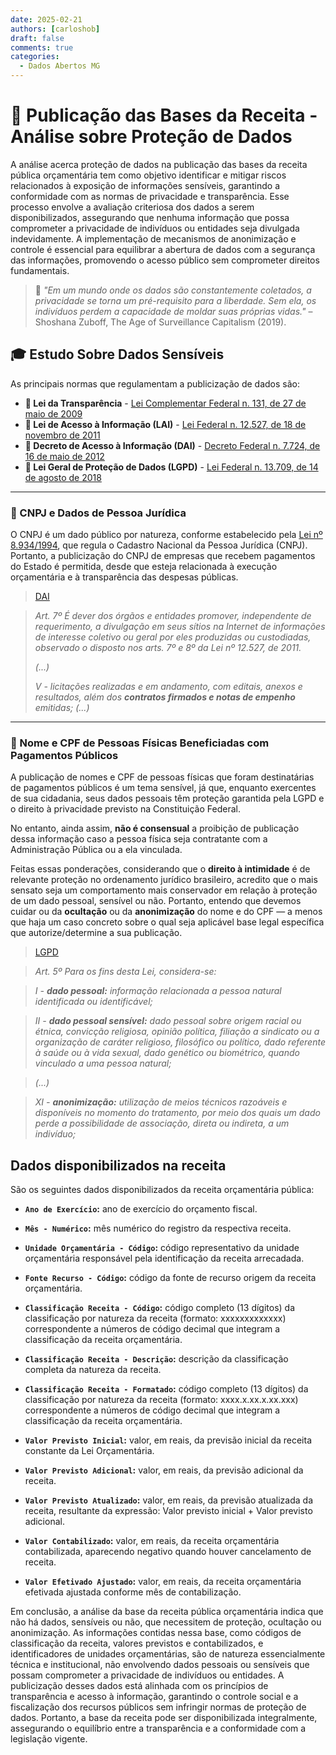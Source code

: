 ```yaml
---
date: 2025-02-21
authors: [carloshob]
draft: false
comments: true
categories:
  - Dados Abertos MG
---
```


# 📑 Publicação das Bases da Receita - Análise sobre Proteção de Dados

A análise acerca proteção de dados na publicação das bases da receita pública orçamentária tem como objetivo identificar e mitigar riscos relacionados à exposição de informações sensíveis, garantindo a conformidade com as normas de privacidade e transparência. Esse processo envolve a avaliação criteriosa dos dados a serem disponibilizados, assegurando que nenhuma informação que possa comprometer a privacidade de indivíduos ou entidades seja divulgada indevidamente. A implementação de mecanismos de anonimização e controle é essencial para equilibrar a abertura de dados com a segurança das informações, promovendo o acesso público sem comprometer direitos fundamentais.

> 🧠 _"Em um mundo onde os dados são constantemente coletados, a privacidade se torna um pré-requisito para a liberdade. Sem ela, os indivíduos perdem a capacidade de moldar suas próprias vidas."_
> – Shoshana Zuboff, The Age of Surveillance Capitalism (2019).




<!-- more -->

## 🎓  Estudo Sobre Dados Sensíveis

As principais normas que regulamentam a publicização de dados são:

- **📜 Lei da Transparência** - [Lei Complementar Federal n. 131, de 27 de maio de 2009](https://www.planalto.gov.br/ccivil_03/leis/lcp/lcp131.htm)  
- **📜 Lei de Acesso à Informação (LAI)** - [Lei Federal n. 12.527, de 18 de novembro de 2011](https://www.planalto.gov.br/ccivil_03/_ato2011-2014/2011/lei/l12527.htm)  
- **📜 Decreto de Acesso à Informação (DAI)** - [Decreto Federal n. 7.724, de 16 de maio de 2012](https://www.planalto.gov.br/ccivil_03/_ato2011-2014/2012/decreto/d7724.htm)  
- **📜 Lei Geral de Proteção de Dados (LGPD)** - [Lei Federal n. 13.709, de 14 de agosto de 2018](https://www.planalto.gov.br/ccivil_03/_ato2015-2018/2018/lei/l13709.htm)  

---

### 📂 CNPJ e Dados de Pessoa Jurídica

O CNPJ é um dado público por natureza, conforme estabelecido pela [Lei nº 8.934/1994](https://www.planalto.gov.br/ccivil_03/leis/l8934.htm), que regula o Cadastro Nacional da Pessoa Jurídica (CNPJ). Portanto, a publicização do CNPJ de empresas que recebem pagamentos do Estado é permitida, desde que esteja relacionada à execução orçamentária e à transparência das despesas públicas.

> [DAI](https://www.planalto.gov.br/ccivil_03/_ato2011-2014/2012/decreto/d7724.htm)

> _Art. 7º É dever dos órgãos e entidades promover, independente de requerimento, a divulgação em seus sítios na Internet de informações de interesse coletivo ou geral por eles produzidas ou custodiadas, observado o disposto nos arts. 7º e 8º da Lei nº 12.527, de 2011._
>
> _(...)_
>
> _V - licitações realizadas e em andamento, com editais, anexos e resultados, além dos **contratos firmados e notas de empenho** emitidas; (...)_

---

### 👤 Nome e CPF de Pessoas Físicas Beneficiadas com Pagamentos Públicos

A publicação de nomes e CPF de pessoas físicas que foram destinatárias de pagamentos públicos é um tema sensível, já que, enquanto exercentes de sua cidadania, seus dados pessoais têm proteção garantida pela LGPD e o direito à privacidade previsto na Constituição Federal.

No entanto, ainda assim, **não é consensual** a proibição de publicação dessa informação caso a pessoa física seja contratante com a Administração Pública ou a ela vinculada.

Feitas essas ponderações, considerando que o **direito à intimidade** é de relevante proteção no ordenamento jurídico brasileiro, acredito que o mais sensato seja um comportamento mais conservador em relação à proteção de um dado pessoal, sensível ou não. Portanto, entendo que devemos cuidar ou da **ocultação** ou da **anonimização** do nome e do CPF — a menos que haja um caso concreto sobre o qual seja aplicável base legal específica que autorize/determine a sua publicação.


> [LGPD](https://www.planalto.gov.br/ccivil_03/_ato2015-2018/2018/lei/l13709.htm)

> _Art. 5º Para os fins desta Lei, considera-se:_

> _I - **dado pessoal:** informação relacionada a pessoa natural identificada ou identificável;_

> _II - **dado pessoal sensível:** dado pessoal sobre origem racial ou étnica, convicção religiosa, opinião política, filiação a sindicato ou a organização de caráter religioso, filosófico ou político, dado referente à saúde ou à vida sexual, dado genético ou biométrico, quando vinculado a uma pessoa natural;_

> _(...)_

> _XI - **anonimização:** utilização de meios técnicos razoáveis e disponíveis no momento do tratamento, por meio dos quais um dado perde a possibilidade de associação, direta ou indireta, a um indivíduo;_


## Dados disponibilizados na receita

São os seguintes dados disponibilizados da receita orçamentária pública:

  - **`Ano de Exercício`:** ano de exercício do orçamento fiscal.

  - **`Mês - Numérico`:** mês numérico do registro da respectiva receita.

  - **`Unidade Orçamentária - Código`:** código representativo da unidade orçamentária responsável pela identificação da receita arrecadada.

  - **`Fonte Recurso - Código`:** código da fonte de recurso origem da receita orçamentária.

  - **`Classificação Receita - Código`:** código  completo (13 dígitos) da classificação por natureza da receita (formato: xxxxxxxxxxxxx) correspondente a números de código decimal que integram a classificação da receita orçamentária.

  - **`Classificação Receita - Descrição`:** descrição da classificação completa da natureza da receita.

  - **`Classificação Receita - Formatado`:** código  completo (13 dígitos) da classificação por natureza da receita (formato: xxxx.x.xx.x.xx.xxx) correspondente a números de código decimal que integram a classificação da receita orçamentária.

  - **`Valor Previsto Inicial`:** valor, em reais, da previsão inicial da receita constante da Lei Orçamentária.

  - **`Valor Previsto Adicional`:** valor, em reais, da previsão adicional da receita.

  - **`Valor Previsto Atualizado`:** valor, em reais, da previsão atualizada da receita, resultante da expressão: Valor previsto inicial + Valor previsto adicional.

  - **`Valor Contabilizado`:** valor, em reais, da receita orçamentária contabilizada, aparecendo negativo quando houver cancelamento de receita.

  - **`Valor Efetivado Ajustado`:** valor, em reais, da receita orçamentária efetivada ajustada conforme mês de contabilização.

Em conclusão, a análise da base da receita pública orçamentária indica que não há dados, sensíveis ou não, que necessitem de proteção, ocultação ou anonimização. As informações contidas nessa base, como códigos de classificação da receita, valores previstos e contabilizados, e identificadores de unidades orçamentárias, são de natureza essencialmente técnica e institucional, não envolvendo dados pessoais ou sensíveis que possam comprometer a privacidade de indivíduos ou entidades. A publicização desses dados está alinhada com os princípios de transparência e acesso à informação, garantindo o controle social e a fiscalização dos recursos públicos sem infringir normas de proteção de dados. Portanto, a base da receita pode ser disponibilizada integralmente, assegurando o equilíbrio entre a transparência e a conformidade com a legislação vigente.
